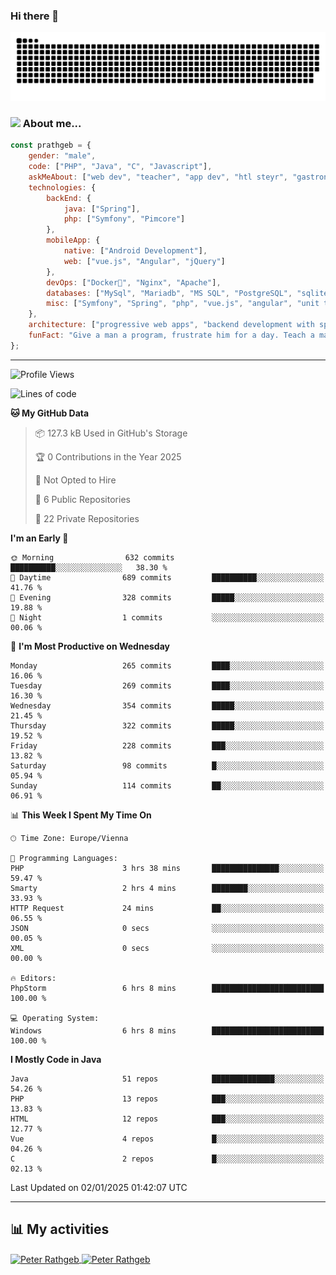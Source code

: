 ### Hi there 👋

<div align="center">
  <img  src="https://github.com/1999AZZAR/1999AZZAR/blob/main/resources/img/grid-snake.svg"
       alt="snake" />
</div>

### <img src="https://media.giphy.com/media/VgCDAzcKvsR6OM0uWg/giphy.gif" width="50"> About me...  

```javascript
const prathgeb = {
    gender: "male",
    code: ["PHP", "Java", "C", "Javascript"],
    askMeAbout: ["web dev", "teacher", "app dev", "htl steyr", "gastronaut"],
    technologies: {
        backEnd: {
            java: ["Spring"],
            php: ["Symfony", "Pimcore"]
        },
        mobileApp: {
            native: ["Android Development"],
            web: ["vue.js", "Angular", "jQuery"]
        },
        devOps: ["Docker🐳", "Nginx", "Apache"],
        databases: ["MySql", "Mariadb", "MS SQL", "PostgreSQL", "sqlite"],
        misc: ["Symfony", "Spring", "php", "vue.js", "angular", "unit testing", "ci/cd using github actions"]
    },
    architecture: ["progressive web apps", "backend development with spring", "backend development with symfony"],
    funFact: "Give a man a program, frustrate him for a day. Teach a man to program, frustrate him for a lifetime."
};
```

---
<!--START_SECTION:waka-->
![Profile Views](http://img.shields.io/badge/Profile%20Views-0-blue)

![Lines of code](https://img.shields.io/badge/From%20Hello%20World%20I%27ve%20Written-3.6%20million%20lines%20of%20code-blue)

**🐱 My GitHub Data** 

> 📦 127.3 kB Used in GitHub's Storage 
 > 
> 🏆 0 Contributions in the Year 2025
 > 
> 🚫 Not Opted to Hire
 > 
> 📜 6 Public Repositories 
 > 
> 🔑 22 Private Repositories 
 > 
**I'm an Early 🐤** 

```text
🌞 Morning                632 commits         ██████████░░░░░░░░░░░░░░░   38.30 % 
🌆 Daytime                689 commits         ██████████░░░░░░░░░░░░░░░   41.76 % 
🌃 Evening                328 commits         █████░░░░░░░░░░░░░░░░░░░░   19.88 % 
🌙 Night                  1 commits           ░░░░░░░░░░░░░░░░░░░░░░░░░   00.06 % 
```
📅 **I'm Most Productive on Wednesday** 

```text
Monday                   265 commits         ████░░░░░░░░░░░░░░░░░░░░░   16.06 % 
Tuesday                  269 commits         ████░░░░░░░░░░░░░░░░░░░░░   16.30 % 
Wednesday                354 commits         █████░░░░░░░░░░░░░░░░░░░░   21.45 % 
Thursday                 322 commits         █████░░░░░░░░░░░░░░░░░░░░   19.52 % 
Friday                   228 commits         ███░░░░░░░░░░░░░░░░░░░░░░   13.82 % 
Saturday                 98 commits          █░░░░░░░░░░░░░░░░░░░░░░░░   05.94 % 
Sunday                   114 commits         ██░░░░░░░░░░░░░░░░░░░░░░░   06.91 % 
```


📊 **This Week I Spent My Time On** 

```text
🕑︎ Time Zone: Europe/Vienna

💬 Programming Languages: 
PHP                      3 hrs 38 mins       ███████████████░░░░░░░░░░   59.47 % 
Smarty                   2 hrs 4 mins        ████████░░░░░░░░░░░░░░░░░   33.93 % 
HTTP Request             24 mins             ██░░░░░░░░░░░░░░░░░░░░░░░   06.55 % 
JSON                     0 secs              ░░░░░░░░░░░░░░░░░░░░░░░░░   00.05 % 
XML                      0 secs              ░░░░░░░░░░░░░░░░░░░░░░░░░   00.00 % 

🔥 Editors: 
PhpStorm                 6 hrs 8 mins        █████████████████████████   100.00 % 

💻 Operating System: 
Windows                  6 hrs 8 mins        █████████████████████████   100.00 % 
```

**I Mostly Code in Java** 

```text
Java                     51 repos            ██████████████░░░░░░░░░░░   54.26 % 
PHP                      13 repos            ███░░░░░░░░░░░░░░░░░░░░░░   13.83 % 
HTML                     12 repos            ███░░░░░░░░░░░░░░░░░░░░░░   12.77 % 
Vue                      4 repos             █░░░░░░░░░░░░░░░░░░░░░░░░   04.26 % 
C                        2 repos             █░░░░░░░░░░░░░░░░░░░░░░░░   02.13 % 
```




 Last Updated on 02/01/2025 01:42:07 UTC
<!--END_SECTION:waka-->

---
  ## 📊 My activities
  <a href="https://github.com/prathgeb">
    <img width=450 height=170 align="center" alt="Peter Rathgeb" src="https://github-readme-stats.vercel.app/api?username=prathgeb&include_all_commits=true&count_private=true&theme=midnight-purple&show_icons=true&bg_color=0D1117&hide_border=true" />
  </a>
  <a href="https://github.com/prathgeb">
    <img align="center" alt="Peter Rathgeb" src="https://github-readme-stats.vercel.app/api/top-langs/?username=prathgeb&include_all_commits=true&count_private=true&theme=midnight-purple&show_icons=true&layout=compact&bg_color=0D1117&hide_border=true" />
  </a>
